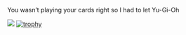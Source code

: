 You wasn’t playing your cards right so I had to let Yu-Gi-Oh

![](https://komarev.com/ghpvc/?username=your-github-hitarth-gg)
[![trophy](https://github-profile-trophy.vercel.app/?username=hitarth-gg)](https://github.com/ryo-ma/github-profile-trophy)
